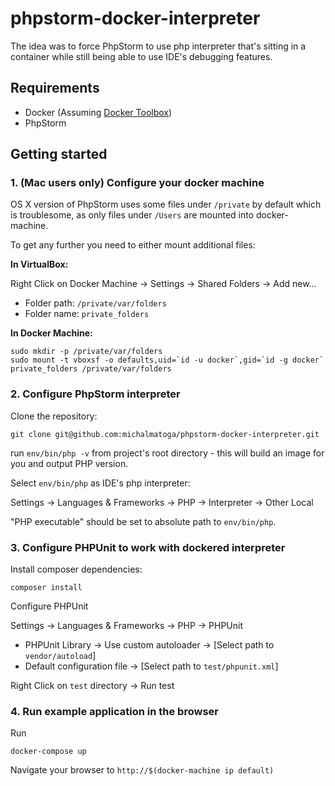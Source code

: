 # phpstorm-docker-interpreter

The idea was to force PhpStorm to use php interpreter that's sitting
in a container while still being able to use IDE's debugging features.

## Requirements
* Docker (Assuming [Docker Toolbox](https://www.docker.com/products/docker-toolbox))
* PhpStorm

## Getting started
### 1. (Mac users only) Configure your docker machine
OS X version of PhpStorm uses some files under `/private` by default which
is troublesome, as only files under `/Users` are mounted into docker-machine.

To get any further you need to either mount additional files:

**In VirtualBox:**

Right Click on Docker Machine -> Settings -> Shared Folders -> Add new...

* Folder path: `/private/var/folders`
* Folder name: `private_folders`


**In Docker Machine:**

```
sudo mkdir -p /private/var/folders 
sudo mount -t vboxsf -o defaults,uid=`id -u docker`,gid=`id -g docker` private_folders /private/var/folders
```

### 2. Configure PhpStorm interpreter

Clone the repository:
```
git clone git@github.com:michalmatoga/phpstorm-docker-interpreter.git
```
run `env/bin/php -v` from project's root directory - this will build an image for you and output PHP version.

Select `env/bin/php` as IDE's php interpreter:

Settings -> Languages & Frameworks -> PHP -> Interpreter -> Other Local

"PHP executable" should be set to absolute path to `env/bin/php`.

### 3. Configure PHPUnit to work with dockered interpreter

Install composer dependencies:

```
composer install
```

Configure PHPUnit

Settings -> Languages & Frameworks -> PHP -> PHPUnit

* PHPUnit Library -> Use custom autoloader -> [Select path to `vendor/autoload`]
* Default configuration file -> [Select path to `test/phpunit.xml`]

Right Click on `test` directory -> Run test

### 4. Run example application in the browser

Run

```
docker-compose up
```

Navigate your browser to `http://$(docker-machine ip default)`
